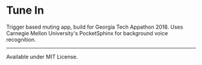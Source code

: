 # Tune In
Trigger based muting app, build for Georgia Tech Appathon 2018. 
Uses Carnegie Mellon University's PocketSphinx for background voice recognition.

<hr>

Available under MIT License.
